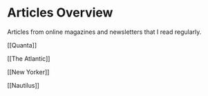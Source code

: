 # Articles Overview

Articles from online magazines and newsletters that I read regularly.
 
 [[Quanta]]
 
 [[The Atlantic]]
 
 [[New Yorker]]
 
 [[Nautilus]]
 
 

